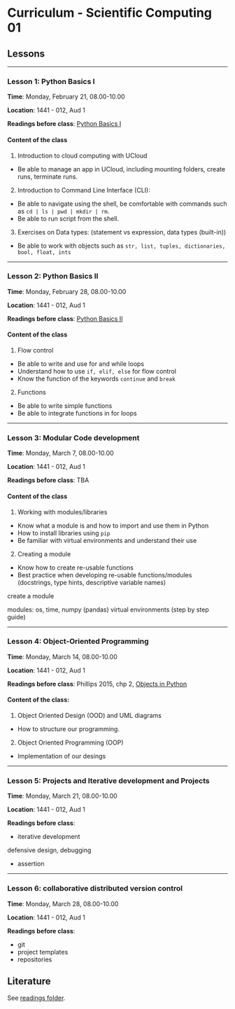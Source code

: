 # Curriculum - Scientific Computing 01


## Lessons
---



### Lesson 1: Python Basics I
<!-- IM -->

**Time**: Monday, February 21, 08.00-10.00

**Location**: 1441 - 012, Aud 1

**Readings before class**: [Python Basics I](https://github.com/CHCAA-EDUX/scientific-computing-01/blob/main/readings/class1_basics1.md)

#### Content of the class

1) Introduction to cloud computing with UCloud

 -  Be able to manage an app in UCloud, including mounting folders, create runs, terminate runs.

2) Introduction to Command Line Interface (CLI):
 -  Be able to navigate using the shell, be comfortable with commands such as ` cd | ls | pwd | mkdir | rm `.
 - Be able to run script from the shell.

3) Exercises on Data types: (statement vs expression, data types (built-in))
- Be able to work with objects such as `str, list, tuples, dictionaries, bool, float, ints`

---
<!--
#### After the class the student should be able to:
1) Be able to manage an app in UCloud, including mounting folders, create runs, terminate runs.

2) Be able to navigate using the shell, be comfortable with commands such as ` cd | ls | pwd | mkdir | rm `. Be able to run script from the shell.


3) Be able to work with objects such as `str, list, tuples, dictionaries, bool, float, ints`

-->
<!-- Error messages -->

### Lesson 2: Python Basics II

<!-- Lasse -->

**Time**: Monday, February 28, 08.00-10.00

**Location**: 1441 - 012, Aud 1

**Readings before class**:
[Python Basics II](https://github.com/CHCAA-EDUX/scientific-computing-01/blob/main/readings/class2_basics2.md)
<!-- Links til inspiration:
* https://github.com/CHCAA-EDUX/Programming-for-the-Humanities-E21/blob/main/lessons/flow_control.md
* https://github.com/CHCAA-EDUX/Scientific-Computing-Workshop-E21/blob/main/day-1-oop/day-1.2-afternoon.md
 -->

#### Content of the class
1) Flow control
- Be able to write and use for and while loops
- Understand how to use `if, elif, else` for flow control
- Know the function of the keywords `continue` and `break`

2) Functions
- Be able to write simple functions
- Be able to integrate functions in for loops

<!-- nested dict exercise? -->

---

### Lesson 3: Modular Code development
<!-- Lasse -->
<!-- IM kan ikke være der -->
**Time**: Monday, March 7, 08.00-10.00

**Location**: 1441 - 012, Aud 1

**Readings before class**:
TBA

#### Content of the class
1) Working with modules/libraries
- Know what a module is and how to import and use them in Python
- How to install libraries using `pip`
- Be familiar with virtual environments and understand their use

2) Creating a module
- Know how to create re-usable functions
- Best practice when developing re-usable functions/modules (docstrings, type hints, descriptive variable names)



create a module
<!-- import i R -->
modules: os, time, numpy (pandas)
virtual environments (step by step guide)

<!-- prøv at load en pakke der ikke er installeret -> error -> gå i terminal -> pip install -> snak om nice med requirements.txt og venvs.. Giver mindre mening på ucloud, mere lokalt 

best practice med modules: docstrings, type hints, iterative development (små funktioner)
-->

---

### Lesson 4: Object-Oriented Programming
<!-- IM -->
**Time**: Monday, March 14, 08.00-10.00

**Location**: 1441 - 012, Aud 1

**Readings before class**: Phillips 2015, chp 2, [Objects in Python](https://github.com/CHCAA-EDUX/scientific-computing-01/blob/main/readings/Phillipos-2015-OOP-02.pdf)

#### Content of the class:
1) Object Oriented Design (OOD) and UML diagrams
 - How to structure our programming.

2) Object Oriented Programming (OOP)
-  Implementation of our desings

<!-- https://python.astrotech.io/design-patterns/uml/class-diagram.html -->
<!-- * Agent-based models -->

---
### Lesson 5: Projects and Iterative development and Projects
<!-- kenneth -->

**Time**: Monday, March 21, 08.00-10.00

**Location**: 1441 - 012, Aud 1

**Readings before class**:
* iterative development


defensive design, debugging

* assertion

 ---

### Lesson 6: collaborative distributed version control
<!-- kenneth -->
**Time**: Monday, March 28, 08.00-10.00

**Location**: 1441 - 012, Aud 1

**Readings before class**:


* git
* project templates
* repositories




## Literature
See [readings folder](https://github.com/CHCAA-EDUX/scientific-computing-01/tree/main/readings).

<!-- https://github.com/CHCAA-EDUX/Scientific-Computing-Workshop-E21/blob/main/day-1-oop/day-1.1-morning.md -->


<!-- ### Missing topics

* data structures
* 2d vs nd
* code style
  Automated testing -->
